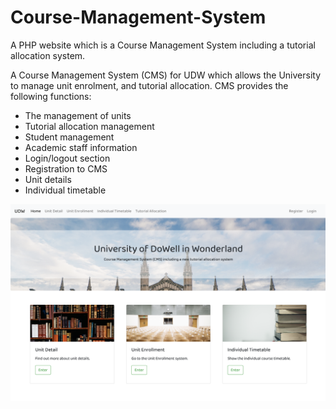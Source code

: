 # Course-Management-System
A PHP website which is a Course Management System including a tutorial allocation system. 

A Course Management System (CMS) for UDW which allows the University to manage unit enrolment, and tutorial allocation. CMS provides the following functions:

* The management of units
* Tutorial allocation management
* Student management
* Academic staff information
* Login/logout section
* Registration to CMS
* Unit details
* Individual timetable




![image](https://github.com/PeichenTsou/Course-Management-System/blob/main/ucms_hompage.png)
